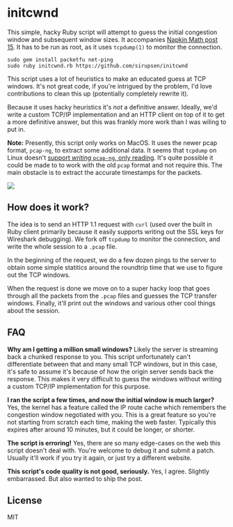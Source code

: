 # initcwnd

This simple, hacky Ruby script will attempt to guess the initial congestion
window and subsequent window sizes. It accompanies [Napkin Math post 15][np]. It
has to be run as root, as it uses `tcpdump(1)` to monitor the connection.

[np]: https://sirupsen.com/napkin/problem-15/

```
sudo gem install packetfu net-ping
sudo ruby initcwnd.rb https://github.com/sirupsen/initcwnd
```

This script uses a lot of heuristics to make an educated guess at TCP windows.
It's not great code, if you're intrigued by the problem, I'd love contributions
to clean this up (potentially completely rewrite it).

Because it uses hacky heuristics it's  _not_ a definitive answer. Ideally, we'd
write a custom TCP/IP implementation and an HTTP client on top of it to get a
more definitive answer, but this was frankly more work than I was wiling to put
in.

**Note:** Presently, this script only works on MacOS. It uses the newer pcap
format, `pcap-ng`, to extract some additional data. It seems that `tcpdump` on
Linux doesn't [support _writing_ `pcap-ng`, only reading][pcap]. It's quite
possible it could be made to to work with the old `pcap` format and not require
this. The main obstacle is to extract the accurate timestamps for the packets.

[pcap]: https://seclists.org/tcpdump/2014/q3/4

![](http://sirupsen.com/napkin/problem-15/initcwnd-script.png)

## How does it work?

The idea is to send an HTTP 1.1 request with `curl` (used over the
built in Ruby client primarily because it easily supports writing out the SSL
keys for Wireshark debugging). We fork off `tcpdump` to monitor the connection,
and write the whole session to a `.pcap` file.

In the beginning of the request, we do a few dozen pings to the server to obtain
some simple statitics around the roundtrip time that we use to figure out the
TCP windows.

When the request is done we move on to a super hacky loop that goes through all
the packets from the `.pcap` files and guesses the TCP transfer windows.
Finally, it'll print out the windows and various other cool things about the
session.

## FAQ

**Why am I getting a million small windows?** Likely the server is streaming
back a chunked response to you. This script unfortunately can't differentiate
between that and many small TCP windows, but in this case, it's safe to assume
it's because of how the origin server sends back the response. This makes it
very difficult to guess the windows without writing a custom TCP/IP
implementation for this purpose.

**I ran the script a few times, and now the initial window is much larger?**
Yes, the kernel has a feature called the IP route cache which remembers the
congestion window negotiated with you. This is a great feature so you're not
starting from scratch each time, making the web faster. Typically this expires
after around 10 minutes, but it could be longer, or shorter.

**The script is erroring!** Yes, there are so many edge-cases on the web this
script doesn't deal with. You're welcome to debug it and submit a patch. Usually
it'll work if you try it again, or just try a different website.

**This script's code quality is not good, seriously.** Yes, I agree. Slightly
embarrassed. But also wanted to ship the post.

## License

MIT
